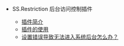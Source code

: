 * SS.Restriction 后台访问控制插件

  * [插件简介](README.md)
  * [插件的使用](usage.md)
  * [设置错误导致无法进入系统后台怎么办？](error.md)  